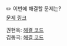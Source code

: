 ✏️ 이번에 해결할 문제는? <br>
[문제 링크](https://leetcode.com/problems/combinations/)

권현욱: [해결 코드]() <br>
김동국: [해결 코드](https://github.com/catomat0/algorithm/blob/main/LeetCode/Medium/0077-combinations/0077-combinations.java) <br>
